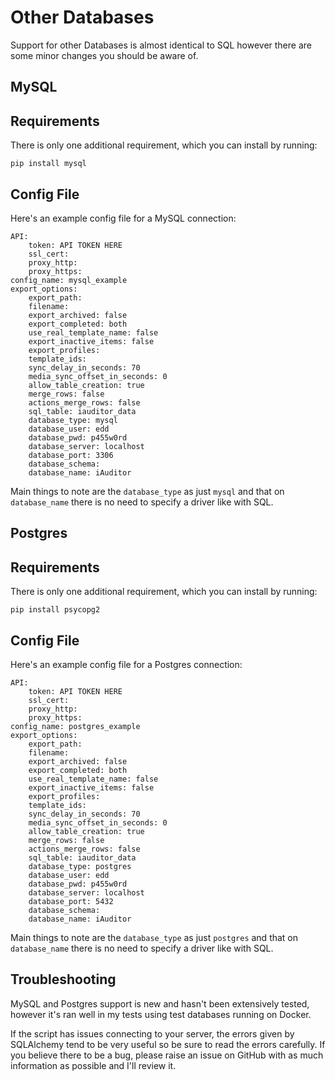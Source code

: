 # Other Databases

Support for other Databases is almost identical to SQL however there are some minor changes you should be aware of.

## MySQL

## Requirements

There is only one additional requirement, which you can install by running:

`pip install mysql`

## Config File

Here's an example config file for a MySQL connection:

```
API:
    token: API TOKEN HERE
    ssl_cert:
    proxy_http:
    proxy_https:
config_name: mysql_example
export_options:
    export_path:
    filename:
    export_archived: false
    export_completed: both
    use_real_template_name: false
    export_inactive_items: false
    export_profiles:
    template_ids:
    sync_delay_in_seconds: 70
    media_sync_offset_in_seconds: 0
    allow_table_creation: true
    merge_rows: false
    actions_merge_rows: false
    sql_table: iauditor_data
    database_type: mysql
    database_user: edd
    database_pwd: p455w0rd
    database_server: localhost
    database_port: 3306
    database_schema:
    database_name: iAuditor
```
Main things to note are the `database_type` as just `mysql` and that on `database_name` there is no need to specify a driver like with SQL.

## Postgres

## Requirements

There is only one additional requirement, which you can install by running:

`pip install psycopg2`

## Config File

Here's an example config file for a Postgres connection:

```
API:
    token: API TOKEN HERE
    ssl_cert:
    proxy_http:
    proxy_https:
config_name: postgres_example
export_options:
    export_path:
    filename:
    export_archived: false
    export_completed: both
    use_real_template_name: false
    export_inactive_items: false
    export_profiles:
    template_ids:
    sync_delay_in_seconds: 70
    media_sync_offset_in_seconds: 0
    allow_table_creation: true
    merge_rows: false
    actions_merge_rows: false
    sql_table: iauditor_data
    database_type: postgres
    database_user: edd
    database_pwd: p455w0rd
    database_server: localhost
    database_port: 5432
    database_schema:
    database_name: iAuditor
```
Main things to note are the `database_type` as just `postgres` and that on `database_name` there is no need to specify a driver like with SQL.


## Troubleshooting
MySQL and Postgres support is new and hasn't been extensively tested, however it's ran well in my tests using test databases running on Docker.

If the script has issues connecting to your server, the errors given by SQLAlchemy tend to be very useful so be sure to read the errors carefully. If you believe
there to be a bug, please raise an issue on GitHub with as much information as possible and I'll review it. 